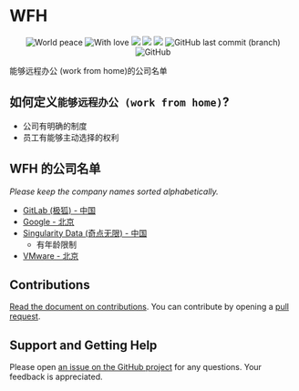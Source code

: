# WFH
<p align="center">
    <img alt="World peace" src="https://img.shields.io/badge/world-peace-brightgreen" />
    <img alt="With love" src="https://img.shields.io/badge/with-love-red?logo=love" />
    <a href="https://github.com/yeahdongcn/WFH/graphs/contributors" alt="Contributors">
        <img src="https://img.shields.io/github/contributors/yeahdongcn/WFH" /></a>
    <a href="#backers" alt="Backers on Open Collective">
        <img src="https://img.shields.io/opencollective/backers/wfh" /></a>
    <a href="#sponsors" alt="Sponsors on Open Collective">
        <img src="https://img.shields.io/opencollective/sponsors/wfh" /></a>
    <img alt="GitHub last commit (branch)" src="https://img.shields.io/github/last-commit/yeahdongcn/wfh/main">
    <img alt="GitHub" src="https://img.shields.io/github/license/yeahdongcn/wfh" />
</p>
能够远程办公 (work from home)的公司名单</br>

## 如何定义`能够远程办公 (work from home)`? 

* 公司有明确的制度
* 员工有能够主动选择的权利

## WFH 的公司名单

*Please keep the company names sorted alphabetically.*

* [GitLab (极狐) - 中国](https://boards.greenhouse.io/gitlab)
* [Google - 北京](https://careers.google.com/)
* [Singularity Data (奇点无限) - 中国](https://app.mokahr.com/social-recruitment/singularity-data/45889#/)
  + 有年龄限制
* [VMware - 北京](https://careers.vmware.com/main/)

## Contributions
[Read the document on contributions](https://github.com/yeahdongcn/WFH/blob/main/CONTRIBUTING.md). You can contribute by opening a [pull request](https://help.github.com/en/articles/about-pull-requests).

## Support and Getting Help
Please open [an issue on the GitHub project](https://github.com/yeahdongcn/WFH/issues/new) for any questions. Your feedback is appreciated.
